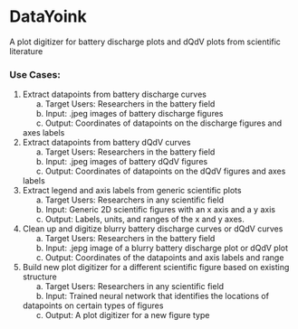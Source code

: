 # DataYoink <br />
A plot digitizer for battery discharge plots and dQdV plots from scientific literature <br />
### Use Cases: <br />
1.	Extract datapoints from battery discharge curves <br />
&nbsp;&nbsp;&nbsp;&nbsp;&nbsp;&nbsp;a.	Target Users: Researchers in the battery field <br />
&nbsp;&nbsp;&nbsp;&nbsp;&nbsp;&nbsp;b.	Input: .jpeg images of battery discharge figures <br />
&nbsp;&nbsp;&nbsp;&nbsp;&nbsp;&nbsp;c.	Output: Coordinates of datapoints on the discharge figures and axes labels <br />
2.	Extract datapoints from battery dQdV curves <br />
&nbsp;&nbsp;&nbsp;&nbsp;&nbsp;&nbsp;a.	Target Users: Researchers in the battery field <br />
&nbsp;&nbsp;&nbsp;&nbsp;&nbsp;&nbsp;b.	Input: .jpeg images of battery dQdV figures <br />
&nbsp;&nbsp;&nbsp;&nbsp;&nbsp;&nbsp;c.	Output: Coordinates of datapoints on the dQdV figures and axes labels <br />
3.	Extract legend and axis labels from generic scientific plots <br />
&nbsp;&nbsp;&nbsp;&nbsp;&nbsp;&nbsp;a.	Target Users: Researchers in any scientific field <br />
&nbsp;&nbsp;&nbsp;&nbsp;&nbsp;&nbsp;b.	Input: Generic 2D scientific figures with an x axis and a y axis <br />
&nbsp;&nbsp;&nbsp;&nbsp;&nbsp;&nbsp;c.	Output: Labels, units, and ranges of the x and y axes. <br />
4.	Clean up and digitize blurry battery discharge curves or dQdV curves <br />
&nbsp;&nbsp;&nbsp;&nbsp;&nbsp;&nbsp;a.	Target Users: Researchers in the battery field <br />
&nbsp;&nbsp;&nbsp;&nbsp;&nbsp;&nbsp;b.	Input: .jepg image of a blurry battery discharge plot or dQdV plot<br />
&nbsp;&nbsp;&nbsp;&nbsp;&nbsp;&nbsp;c.	Output: Coordinates of the datapoints and axis labels and range <br />
5.	Build new plot digitizer for a different scientific figure based on existing structure <br />
&nbsp;&nbsp;&nbsp;&nbsp;&nbsp;&nbsp;a.	Target Users: Researchers in any scientific field <br />
&nbsp;&nbsp;&nbsp;&nbsp;&nbsp;&nbsp;b.	Input: Trained neural network that identifies the locations of datapoints on certain types of figures <br />
&nbsp;&nbsp;&nbsp;&nbsp;&nbsp;&nbsp;c.	Output: A plot digitizer for a new figure type <br />
